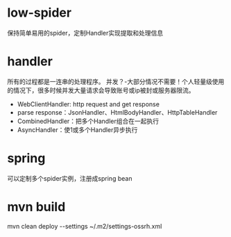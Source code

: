 # low-spider
保持简单易用的spider，定制Handler实现提取和处理信息

# handler
所有的过程都是一连串的处理程序。
并发？-大部分情况不需要！个人轻量级使用的情况下，很多时候并发大量请求会导致账号或ip被封或服务器限流。
- WebClientHandler: http request and get response
- parse response：JsonHandler、HtmlBodyHandler、HttpTableHandler
- CombinedHandler：把多个Handler组合在一起执行
- AsyncHandler：使1或多个Handler异步执行

# spring
可以定制多个spider实例，注册成spring bean

# mvn build
mvn clean deploy --settings ~/.m2/settings-ossrh.xml
